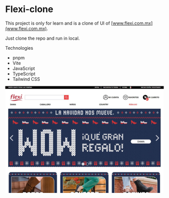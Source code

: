# Flexi-clone

This project is only for learn and is a clone of UI of [www.flexi.com.mx](www.flexi.com.mx).

Just clone the repo and run in local.

Technologies

- pnpm
- Vite
- JavaScript
- TypeScript
- Tailwind CSS

![Flexi-clone-image](https://github.com/carlosdummy14/flexi-clone/blob/main/flexi-clone.JPG)
